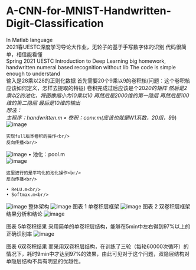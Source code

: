 # A-CNN-for-MNIST-Handwritten-Digit-Classification
In Matlab language<br/>
2021春UESTC深度学习导论大作业，无轮子的基于手写数字体的识别
代码很简单，相信能看懂<br/>
Spring 2021 UESTC Introduction to Deep Learning big homework, handwritten numeral based recognition without lib
The code is simple enough to understand
<br/>
输入是28乘以28的正则化数据
首先需要20个9乘以9的卷积核(问题：这个卷积核应该如何定义，怎样去提取的特征)
卷积完成过后应该是个20*20的矩阵
然后是2乘以2的池化，将图像缩小为10乘以10
再然后是2000维的第一隐层
再然后是100维的第二隐层
最后是10维的输出
<br/>
想法：<br/>
主程序：handwritten.m
	• 卷积：conv.m(应该也就是W1系数，20组，9*9)
	<br/>
![image](https://user-images.githubusercontent.com/58661013/132947034-547d5c6d-5773-4aa9-a087-72121d0750c0.png)
	
	实现full版本卷积的操作<br/>
	反向传播<br/>
![image](https://user-images.githubusercontent.com/58661013/132947072-16404fad-e0e4-43f2-8df4-3af051bf4cb2.png)
	• 池化：pool.m<br/>
	![image](https://user-images.githubusercontent.com/58661013/132947076-810f4125-e69f-43bc-b233-0bb8a2f2cd16.png)

	这里进行的是平均化的池化操作<br/>
	反向传播<br/>
	
	• ReLU.m<br/>
	• Softmax.m<br/>
![image](https://user-images.githubusercontent.com/58661013/132946926-87d74ddc-c066-4708-aaf9-bf86f9d51489.png)
整体架构
![image](https://user-images.githubusercontent.com/58661013/132946958-e9df64f7-63b9-4ee8-91fb-c069f565ad35.png)
图表 1 单卷积层框架
![image](https://user-images.githubusercontent.com/58661013/132946964-d64baf9a-63aa-4a18-afe2-a6b6fdb21694.png)
图表 2 双卷积层框架
结果分析和结论
 ![image](https://user-images.githubusercontent.com/58661013/132946979-8d0f96fc-1f1b-4b3d-986e-245a54100d7f.png)

图表 5单卷积结果
采用简单的单卷积层结构，能够在5min中左右得到97%以上的正确识别率
![image](https://user-images.githubusercontent.com/58661013/132946988-dea61fae-f412-460f-9aad-18ed700bbe1f.png)

图表 6双卷积结果
而采用双卷积层结构，在训练了三轮（每轮60000次循环）的情况下，耗时9min中才达到97%的效果，由此可见对于这个问题，双隐层结构对单隐层结构不具有明显的优越性。
